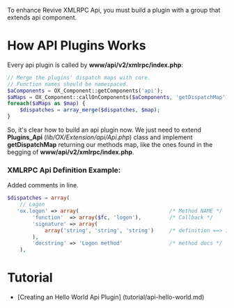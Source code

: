 To enhance Revive XMLRPC Api, you must build a plugin with a group that extends api component.

# How API Plugins Works 

Every api plugin is called by **www/api/v2/xmlrpc/index.php**:
```php
// Merge the plugins' dispatch maps with core.
// Function names should be namespaced.
$aComponents = OX_Component::getComponents('api');
$aMaps = OX_Component::callOnComponents($aComponents, 'getDispatchMap');
foreach($aMaps as $map) {
    $dispatches = array_merge($dispatches, $map);
}
```

So, it's clear how to build an api plugin now. We just need to extend **Plugins_Api** (*lib/OX/Extension/api/Api.php*) class and implement **getDispatchMap** returning our methods map, like the ones found in the begging of **www/api/v2/xmlrpc/index.php**.

### XMLRPC Api Definition Example:

Added comments in line.
```php
$dispatches = array(
    // Logon
   'ox.logon' => array(                             /* Method NAME */
        'function'  => array($fc, 'logon'),         /* Callback */
        'signature' => array(
            array('string', 'string', 'string')     /* definition ==> 1.Return Type, 2.First Param, 3.Second Param,.... */
        ),
        'docstring' => 'Logon method'               /* method docs */
    ),
```

# Tutorial
* [Creating an Hello World Api Plugin] (tutorial/api-hello-world.md)
